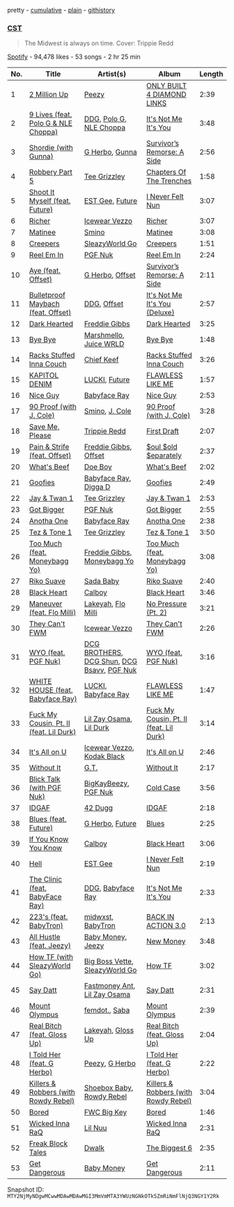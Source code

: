 pretty - [cumulative](/playlists/cumulative/37i9dQZF1DX91gZ5XTbTPm.md) - [plain](/playlists/plain/37i9dQZF1DX91gZ5XTbTPm) - [githistory](https://github.githistory.xyz/mackorone/spotify-playlist-archive/blob/main/playlists/plain/37i9dQZF1DX91gZ5XTbTPm)

### [CST](https://open.spotify.com/playlist/37i9dQZF1DX91gZ5XTbTPm)

> The Midwest is always on time\. Cover: Trippie Redd

[Spotify](https://open.spotify.com/user/spotify) - 94,478 likes - 53 songs - 2 hr 25 min

| No. | Title | Artist(s) | Album | Length |
|---|---|---|---|---|
| 1 | [2 Million Up](https://open.spotify.com/track/5JS1gz9zP4GTy0LZYvSeUK) | [Peezy](https://open.spotify.com/artist/6lOaHNmL3l3hKDGNf0egfs) | [ONLY BUILT 4 DIAMOND LINKS](https://open.spotify.com/album/3s4uzffoGode9dbtELaVEp) | 2:39 |
| 2 | [9 Lives \(feat\. Polo G & NLE Choppa\)](https://open.spotify.com/track/6DVJ7Aqbml1X3wGxxV5QH5) | [DDG](https://open.spotify.com/artist/0WK3H9OErSn5zKOkOV5egm), [Polo G](https://open.spotify.com/artist/6AgTAQt8XS6jRWi4sX7w49), [NLE Choppa](https://open.spotify.com/artist/0ErzCpIMyLcjPiwT4elrtZ) | [It's Not Me It's You](https://open.spotify.com/album/2NwDMvwyNn3oUt80wN9KJN) | 3:48 |
| 3 | [Shordie \(with Gunna\)](https://open.spotify.com/track/6H6ZtVp6DymejLOJLdRzOI) | [G Herbo](https://open.spotify.com/artist/5QdEbQJ3ylBnc3gsIASAT5), [Gunna](https://open.spotify.com/artist/2hlmm7s2ICUX0LVIhVFlZQ) | [Survivor’s Remorse: A Side](https://open.spotify.com/album/11KPzNJd5GlFhb1R11cZVr) | 2:56 |
| 4 | [Robbery Part 5](https://open.spotify.com/track/4chjloVr9wD7lxtCR2L4ac) | [Tee Grizzley](https://open.spotify.com/artist/6AUl0ykLLpvTktob97x9hO) | [Chapters Of The Trenches](https://open.spotify.com/album/3648fJdBO6VSMn3tZo07SR) | 1:58 |
| 5 | [Shoot It Myself \(feat\. Future\)](https://open.spotify.com/track/6Md6lyVVoKWcOaSg8u1tDn) | [EST Gee](https://open.spotify.com/artist/4FlG0V0jhLO4qGpayFOphj), [Future](https://open.spotify.com/artist/1RyvyyTE3xzB2ZywiAwp0i) | [I Never Felt Nun](https://open.spotify.com/album/0A4xJz6OAedAQGriJH7pjn) | 3:07 |
| 6 | [Richer](https://open.spotify.com/track/7t165yCy9QZoB50CxVLQ8A) | [Icewear Vezzo](https://open.spotify.com/artist/1ZbmerOthZbxz5eR3c9Mn1) | [Richer](https://open.spotify.com/album/48z2k3V6BZm4fsJSp6LjKg) | 3:07 |
| 7 | [Matinee](https://open.spotify.com/track/5c5lCOFiMF14K2pzYep4wo) | [Smino](https://open.spotify.com/artist/1ybINI1qPiFbwDXamRtwxD) | [Matinee](https://open.spotify.com/album/238YXuMQe6bGCSqZ3A57EY) | 3:08 |
| 8 | [Creepers](https://open.spotify.com/track/4bw3e2IYWIoyEvQo7G8DOC) | [SleazyWorld Go](https://open.spotify.com/artist/7FOQfJbC3e4GNoheojERnF) | [Creepers](https://open.spotify.com/album/1MkTOfJ6KeXotp6u2QRqzt) | 1:51 |
| 9 | [Reel Em In](https://open.spotify.com/track/50yCs2ldgkd0OJji21ZAAa) | [PGF Nuk](https://open.spotify.com/artist/0PUh7TSiwhSf0xL0b6SLXH) | [Reel Em In](https://open.spotify.com/album/4JNBTgwYusBL4RfduIShBZ) | 2:24 |
| 10 | [Aye \(feat\. Offset\)](https://open.spotify.com/track/7lgvHYbCxOle5HJJcfJzrS) | [G Herbo](https://open.spotify.com/artist/5QdEbQJ3ylBnc3gsIASAT5), [Offset](https://open.spotify.com/artist/4DdkRBBYG6Yk9Ka8tdJ9BW) | [Survivor’s Remorse: A Side](https://open.spotify.com/album/1fM9bkdf6IqvhnPrUK7WeZ) | 2:11 |
| 11 | [Bulletproof Maybach \(feat\. Offset\)](https://open.spotify.com/track/6rI8uFFmGyvS2N6sqDCdu3) | [DDG](https://open.spotify.com/artist/0WK3H9OErSn5zKOkOV5egm), [Offset](https://open.spotify.com/artist/4DdkRBBYG6Yk9Ka8tdJ9BW) | [It's Not Me It's You \(Deluxe\)](https://open.spotify.com/album/4JUp6qReEgKfOP76grq6v0) | 2:57 |
| 12 | [Dark Hearted](https://open.spotify.com/track/2vcdlFDuB7tjdYTCf0u6AL) | [Freddie Gibbs](https://open.spotify.com/artist/0Y4inQK6OespitzD6ijMwb) | [Dark Hearted](https://open.spotify.com/album/3uSh69KCgMerblCUeYohUl) | 3:25 |
| 13 | [Bye Bye](https://open.spotify.com/track/6XO8RlYuJCiI0v3IA48FeJ) | [Marshmello](https://open.spotify.com/artist/64KEffDW9EtZ1y2vBYgq8T), [Juice WRLD](https://open.spotify.com/artist/4MCBfE4596Uoi2O4DtmEMz) | [Bye Bye](https://open.spotify.com/album/1oKYKiAwR31eJvkRwpQVrb) | 1:48 |
| 14 | [Racks Stuffed Inna Couch](https://open.spotify.com/track/4orUkj1hPjvq90mDIeuu78) | [Chief Keef](https://open.spotify.com/artist/15iVAtD3s3FsQR4w1v6M0P) | [Racks Stuffed Inna Couch](https://open.spotify.com/album/0tlXYoXRUWsbpQFNjLS5lH) | 3:26 |
| 15 | [KAPITOL DENIM](https://open.spotify.com/track/2P1oNlBGmFudn3ZyUrj7hJ) | [LUCKI](https://open.spotify.com/artist/5tQMB0cuNXdCtzovGt55uD), [Future](https://open.spotify.com/artist/1RyvyyTE3xzB2ZywiAwp0i) | [FLAWLESS LIKE ME](https://open.spotify.com/album/5zWZi7tO66MoobIAl9OxWS) | 1:57 |
| 16 | [Nice Guy](https://open.spotify.com/track/3zVBnFMVe9XMOLigMPjpsv) | [Babyface Ray](https://open.spotify.com/artist/3zZ88AwlTwfCJkowsFCvLA) | [Nice Guy](https://open.spotify.com/album/1qGq80zAWFFmOTXQ7Iqvh8) | 2:53 |
| 17 | [90 Proof \(with J\. Cole\)](https://open.spotify.com/track/0vbmYCIWENdYyJ36Q4CdSz) | [Smino](https://open.spotify.com/artist/1ybINI1qPiFbwDXamRtwxD), [J\. Cole](https://open.spotify.com/artist/6l3HvQ5sa6mXTsMTB19rO5) | [90 Proof \(with J\. Cole\)](https://open.spotify.com/album/4WS18QYpvlKrKB7LtcRg0u) | 3:28 |
| 18 | [Save Me, Please](https://open.spotify.com/track/0FzEq5yepkq03NI8axcOBu) | [Trippie Redd](https://open.spotify.com/artist/6Xgp2XMz1fhVYe7i6yNAax) | [First Draft](https://open.spotify.com/album/6CepDz0VAUeImOXIIVdjZX) | 2:07 |
| 19 | [Pain & Strife \(feat\. Offset\)](https://open.spotify.com/track/5sER6mjVIHvloVenvFbgT1) | [Freddie Gibbs](https://open.spotify.com/artist/0Y4inQK6OespitzD6ijMwb), [Offset](https://open.spotify.com/artist/4DdkRBBYG6Yk9Ka8tdJ9BW) | [$oul $old $eparately](https://open.spotify.com/album/3PZx4Vntcp5T7UgdfjnFDa) | 2:37 |
| 20 | [What's Beef](https://open.spotify.com/track/3x9HWnPwhVCDHbfFCHqXZf) | [Doe Boy](https://open.spotify.com/artist/6aLoJJxz7MV2iZ423S8tJC) | [What's Beef](https://open.spotify.com/album/2sa2LrqzIHO1R7Q7Gs2ojA) | 2:02 |
| 21 | [Goofies](https://open.spotify.com/track/3FezjYem6xSGZebgNwifku) | [Babyface Ray](https://open.spotify.com/artist/3zZ88AwlTwfCJkowsFCvLA), [Digga D](https://open.spotify.com/artist/57n1OF36WvtOeATY6WQ6iw) | [Goofies](https://open.spotify.com/album/3sLilviTzQ2IccVFEHIOog) | 2:49 |
| 22 | [Jay & Twan 1](https://open.spotify.com/track/3gpV8e51dn62yi8lXBfpDO) | [Tee Grizzley](https://open.spotify.com/artist/6AUl0ykLLpvTktob97x9hO) | [Jay & Twan 1](https://open.spotify.com/album/4oTxLAf3ejQmyhdV02VrXR) | 2:53 |
| 23 | [Got Bigger](https://open.spotify.com/track/0rRh9mvBCchy2PuJ9ZGA2s) | [PGF Nuk](https://open.spotify.com/artist/0PUh7TSiwhSf0xL0b6SLXH) | [Got Bigger](https://open.spotify.com/album/5aSiyYf581e3lzxb8Gp9cH) | 2:55 |
| 24 | [Anotha One](https://open.spotify.com/track/5NZtLC1p5RPFUPGmPq96zl) | [Babyface Ray](https://open.spotify.com/artist/3zZ88AwlTwfCJkowsFCvLA) | [Anotha One](https://open.spotify.com/album/2jKbLVxcXg1cSzI1m5Nnc7) | 2:38 |
| 25 | [Tez & Tone 1](https://open.spotify.com/track/7mXhmsSwfZCcPGA0M993Rl) | [Tee Grizzley](https://open.spotify.com/artist/6AUl0ykLLpvTktob97x9hO) | [Tez & Tone 1](https://open.spotify.com/album/22SPzvel0IVFXbPPjGo7nd) | 3:50 |
| 26 | [Too Much \(feat\. Moneybagg Yo\)](https://open.spotify.com/track/7pZeacKYnK4unCplCmI2qb) | [Freddie Gibbs](https://open.spotify.com/artist/0Y4inQK6OespitzD6ijMwb), [Moneybagg Yo](https://open.spotify.com/artist/3tJoFztHeIJkJWMrx0td2f) | [Too Much \(feat\. Moneybagg Yo\)](https://open.spotify.com/album/0R87OEh0NzfdjavsrmrGtj) | 3:08 |
| 27 | [Riko Suave](https://open.spotify.com/track/5oJHTQYmsRecNRiZp6OTG1) | [Sada Baby](https://open.spotify.com/artist/2JSwnwAT1BupAQkhqcRCUw) | [Riko Suave](https://open.spotify.com/album/1YeLzUSBy0rBEpLSbltsIt) | 2:40 |
| 28 | [Black Heart](https://open.spotify.com/track/0WErzxGTa3Y0PFXk1oxy9f) | [Calboy](https://open.spotify.com/artist/0HkcYmcjrBR3SCw9Ld5VZk) | [Black Heart](https://open.spotify.com/album/2csQIiTU3v9xEQKsKIfv1z) | 3:46 |
| 29 | [Maneuver \(feat\. Flo Milli\)](https://open.spotify.com/track/4bWGHob6LSJ6XV2NtEo5Zi) | [Lakeyah](https://open.spotify.com/artist/77gMBvQ2frbQAPyCeoYGm7), [Flo Milli](https://open.spotify.com/artist/08PvCOlef4xdOr20jFSTPd) | [No Pressure \(Pt\. 2\)](https://open.spotify.com/album/7qFvB2y0azbdCp9j1dyRai) | 3:21 |
| 30 | [They Can't FWM](https://open.spotify.com/track/6PPsAQKwX6lqH3ODT9xF35) | [Icewear Vezzo](https://open.spotify.com/artist/1ZbmerOthZbxz5eR3c9Mn1) | [They Can't FWM](https://open.spotify.com/album/2BJj5biozfIQuwBXr1xhaW) | 2:26 |
| 31 | [WYO \(feat\. PGF Nuk\)](https://open.spotify.com/track/69Q3vsqXFMKhZGTHssGSDC) | [DCG BROTHERS](https://open.spotify.com/artist/7MP0JM4me8DNocS55hbd2J), [DCG Shun](https://open.spotify.com/artist/7okkZ7wwW0Jkh3N8FHOR11), [DCG Bsavv](https://open.spotify.com/artist/1mU5tzu4Oi1c7pq0WPqMOL), [PGF Nuk](https://open.spotify.com/artist/0PUh7TSiwhSf0xL0b6SLXH) | [WYO \(feat\. PGF Nuk\)](https://open.spotify.com/album/5MTkjTQASZLLnrAze7GC90) | 3:16 |
| 32 | [WHITE HOUSE \(feat\. Babyface Ray\)](https://open.spotify.com/track/6OWlPonGJzHhBtoNef1y0u) | [LUCKI](https://open.spotify.com/artist/5tQMB0cuNXdCtzovGt55uD), [Babyface Ray](https://open.spotify.com/artist/3zZ88AwlTwfCJkowsFCvLA) | [FLAWLESS LIKE ME](https://open.spotify.com/album/5zWZi7tO66MoobIAl9OxWS) | 1:47 |
| 33 | [Fuck My Cousin, Pt\. II \(feat\. Lil Durk\)](https://open.spotify.com/track/6QCWPC6OFUxuoaMtRe573z) | [Lil Zay Osama](https://open.spotify.com/artist/7rkcFChEJ9tCLcVevtu0Nt), [Lil Durk](https://open.spotify.com/artist/3hcs9uc56yIGFCSy9leWe7) | [Fuck My Cousin, Pt\. II \(feat\. Lil Durk\)](https://open.spotify.com/album/341UBgXu04jXD1oESdpDWa) | 3:14 |
| 34 | [It's All on U](https://open.spotify.com/track/1OuEacOzBBWWPOGb7MgbZ3) | [Icewear Vezzo](https://open.spotify.com/artist/1ZbmerOthZbxz5eR3c9Mn1), [Kodak Black](https://open.spotify.com/artist/46SHBwWsqBkxI7EeeBEQG7) | [It's All on U](https://open.spotify.com/album/5MrYY2sRfqeoSTi33xhLmy) | 2:46 |
| 35 | [Without It](https://open.spotify.com/track/6CoB0S7aB6xc1PfQKqGqEG) | [G.T.](https://open.spotify.com/artist/7LPqtwClp78XM85lJWaiKQ) | [Without It](https://open.spotify.com/album/6higufYr86g2bscfhaCukP) | 2:17 |
| 36 | [Blick Talk \(with PGF Nuk\)](https://open.spotify.com/track/6zoaB04jczoxsgImwPBiXp) | [BigKayBeezy](https://open.spotify.com/artist/4wpwsRGyik5kVa8fG37Q50), [PGF Nuk](https://open.spotify.com/artist/0PUh7TSiwhSf0xL0b6SLXH) | [Cold Case](https://open.spotify.com/album/0nSDLlBLuu5M6CIckq4Be9) | 3:56 |
| 37 | [IDGAF](https://open.spotify.com/track/3umPlMokEzAFxJO33tNdlY) | [42 Dugg](https://open.spotify.com/artist/45gHcnDnMC15sgx3VL7ROG) | [IDGAF](https://open.spotify.com/album/2NC8n49lFlTCONmjtGb2fI) | 2:18 |
| 38 | [Blues \(feat\. Future\)](https://open.spotify.com/track/28gBJ6GG1orRuc4Ck3y45n) | [G Herbo](https://open.spotify.com/artist/5QdEbQJ3ylBnc3gsIASAT5), [Future](https://open.spotify.com/artist/1RyvyyTE3xzB2ZywiAwp0i) | [Blues](https://open.spotify.com/album/7yf3T5Ga0DpWFjqzoMkXK2) | 2:25 |
| 39 | [If You Know You Know](https://open.spotify.com/track/73hjVsSxAk9ia713WUnF8v) | [Calboy](https://open.spotify.com/artist/0HkcYmcjrBR3SCw9Ld5VZk) | [Black Heart](https://open.spotify.com/album/2csQIiTU3v9xEQKsKIfv1z) | 3:06 |
| 40 | [Hell](https://open.spotify.com/track/0Xo1UKGBbgcy9Q6OwTEwqG) | [EST Gee](https://open.spotify.com/artist/4FlG0V0jhLO4qGpayFOphj) | [I Never Felt Nun](https://open.spotify.com/album/0A4xJz6OAedAQGriJH7pjn) | 2:19 |
| 41 | [The Clinic \(feat\. BabyFace Ray\)](https://open.spotify.com/track/7LSLOdTLhEUIR9F2wpPvHJ) | [DDG](https://open.spotify.com/artist/0WK3H9OErSn5zKOkOV5egm), [Babyface Ray](https://open.spotify.com/artist/3zZ88AwlTwfCJkowsFCvLA) | [It's Not Me It's You](https://open.spotify.com/album/2NwDMvwyNn3oUt80wN9KJN) | 2:33 |
| 42 | [223's \(feat\. BabyTron\)](https://open.spotify.com/track/2Gn3xsO0hacXJy1Z2EHrgm) | [midwxst](https://open.spotify.com/artist/7CGSp2GbiOpLPSq61qjxf8), [BabyTron](https://open.spotify.com/artist/0sKsReKseslDlhxmbN6wLk) | [BACK IN ACTION 3.0](https://open.spotify.com/album/2nE7I42NgdU4IlyLv6xtVM) | 2:13 |
| 43 | [All Hustle \(feat\. Jeezy\)](https://open.spotify.com/track/4bN2qHcGAwLbvbakbi6W5L) | [Baby Money](https://open.spotify.com/artist/1AMm82jgWgkDpczxW5DMjn), [Jeezy](https://open.spotify.com/artist/4yBK75WVCQXej1p04GWqxH) | [New Money](https://open.spotify.com/album/3S35vId70s4N2OxkwZP67N) | 3:48 |
| 44 | [How TF \(with SleazyWorld Go\)](https://open.spotify.com/track/3iBv2gYJk2SJJbuEGnvlLm) | [Big Boss Vette](https://open.spotify.com/artist/6fKiutMtRIcxi4zEau0BuI), [SleazyWorld Go](https://open.spotify.com/artist/7FOQfJbC3e4GNoheojERnF) | [How TF](https://open.spotify.com/album/7uFrgDWyKZZb4KHYORcqQt) | 3:02 |
| 45 | [Say Datt](https://open.spotify.com/track/14Rg3f4eF9LoVZObgxkKiP) | [Fastmoney Ant](https://open.spotify.com/artist/1r1AoJILFfEvsqNiG85zwL), [Lil Zay Osama](https://open.spotify.com/artist/7rkcFChEJ9tCLcVevtu0Nt) | [Say Datt](https://open.spotify.com/album/5pbbxNP5PcmG8lh0iZx0f0) | 2:31 |
| 46 | [Mount Olympus](https://open.spotify.com/track/3zgUEeCkyezg8a9PfKF36G) | [femdot.](https://open.spotify.com/artist/7aGhkUVp7V3klWfTFe7AHS), [Saba](https://open.spotify.com/artist/7Hjbimq43OgxaBRpFXic4x) | [Mount Olympus](https://open.spotify.com/album/5T11JgUa7BzCjB8HW732MV) | 2:39 |
| 47 | [Real Bitch \(feat\. Gloss Up\)](https://open.spotify.com/track/4zH4kR30s4Cx6HMvodrf32) | [Lakeyah](https://open.spotify.com/artist/77gMBvQ2frbQAPyCeoYGm7), [Gloss Up](https://open.spotify.com/artist/7eDFwYpqsAROCZibWYr5C1) | [Real Bitch \(feat\. Gloss Up\)](https://open.spotify.com/album/6MUUM532DEcR697rck5n90) | 2:04 |
| 48 | [I Told Her \(feat\. G Herbo\)](https://open.spotify.com/track/6PF4penvueXSemUAILV3Bd) | [Peezy](https://open.spotify.com/artist/6lOaHNmL3l3hKDGNf0egfs), [G Herbo](https://open.spotify.com/artist/5QdEbQJ3ylBnc3gsIASAT5) | [I Told Her \(feat\. G Herbo\)](https://open.spotify.com/album/1llYHboVMsUMORLIq5CssO) | 2:22 |
| 49 | [Killers & Robbers \(with Rowdy Rebel\)](https://open.spotify.com/track/6JKQBd0MJRyAy2tvHcVgbS) | [Shoebox Baby](https://open.spotify.com/artist/3GXyMzBhozW9CaHPg54y9f), [Rowdy Rebel](https://open.spotify.com/artist/6LXRvV2OAtXF7685fzh3mj) | [Killers & Robbers \(with Rowdy Rebel\)](https://open.spotify.com/album/26BfmXr3zJ53EkaJ0pVXdP) | 3:04 |
| 50 | [Bored](https://open.spotify.com/track/28x3MRS88Bjbws2bhFvcNZ) | [FWC Big Key](https://open.spotify.com/artist/1Iqj2pasBQAqLQMfTCKZDD) | [Bored](https://open.spotify.com/album/79Kdww4rfaNtGzhyCYCGKn) | 1:46 |
| 51 | [Wicked Inna RaQ](https://open.spotify.com/track/6Qc6KIe2HMCtHAE8M7PC4s) | [Lil Nuu](https://open.spotify.com/artist/4BcULtFSsSVrAC5TbjPHWE) | [Wicked Inna RaQ](https://open.spotify.com/album/2UQE2FyVFL2Sk3JLzqvmV7) | 2:31 |
| 52 | [Freak Block Tales](https://open.spotify.com/track/3Oz4YqNsVLjiGaV37hrt7Y) | [Dwalk](https://open.spotify.com/artist/6eTtN1ArNtkXCPZJ8riM0T) | [The Biggest 6](https://open.spotify.com/album/1IyesdAqIGoe92UBLnFm0Z) | 2:35 |
| 53 | [Get Dangerous](https://open.spotify.com/track/43GoEZsawcNzDxSzSYu11s) | [Baby Money](https://open.spotify.com/artist/1AMm82jgWgkDpczxW5DMjn) | [Get Dangerous](https://open.spotify.com/album/7aYuQP9WI4RSXdGtJF2ToC) | 2:11 |

Snapshot ID: `MTY2NjMyNDgwMCwwMDAwMDAwMGI3MmVmMTA3YWUzNGNkOTk5ZmRiNmFlNjQ3NGY1Y2Rk`

